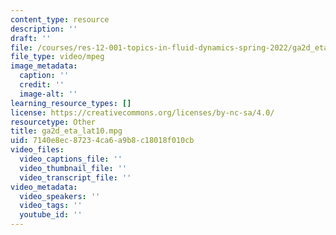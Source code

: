 ```yaml
---
content_type: resource
description: ''
draft: ''
file: /courses/res-12-001-topics-in-fluid-dynamics-spring-2022/ga2d_eta_lat10.mpg
file_type: video/mpeg
image_metadata:
  caption: ''
  credit: ''
  image-alt: ''
learning_resource_types: []
license: https://creativecommons.org/licenses/by-nc-sa/4.0/
resourcetype: Other
title: ga2d_eta_lat10.mpg
uid: 7140e8ec-8723-4ca6-a9b8-c18018f010cb
video_files:
  video_captions_file: ''
  video_thumbnail_file: ''
  video_transcript_file: ''
video_metadata:
  video_speakers: ''
  video_tags: ''
  youtube_id: ''
---
```

